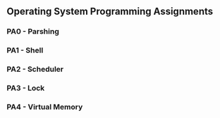 ## Operating System Programming Assignments

### PA0 - Parshing
### PA1 - Shell
### PA2 - Scheduler
### PA3 - Lock
### PA4 - Virtual Memory
